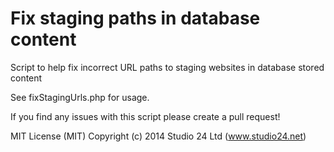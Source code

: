 # Fix staging paths in database content

Script to help fix incorrect URL paths to staging websites in database stored content

See fixStagingUrls.php for usage.

If you find any issues with this script please create a pull request!

MIT License (MIT)
Copyright (c) 2014 Studio 24 Ltd (www.studio24.net)

